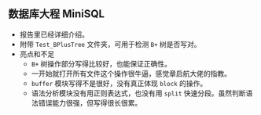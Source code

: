 ## 数据库大程 MiniSQL

+ 报告里已经详细介绍。
+ 附带 `Test_BPlusTree` 文件夹，可用于检测 `B+` 树是否写对。
+ 亮点和不足
	- `B+` 树操作部分写得比较好，也能保证正确性。
	- 一开始就打开所有文件这个操作很牛逼，感觉章启航大佬的指教。
	- `buffer` 模块写得不是很好，没有真正体现 `block` 的操作。
	- 语法分析模块没有用正则表达式，也没有用 `split` 快速分段。虽然判断语法错误能力很强，但写得很长很累。
